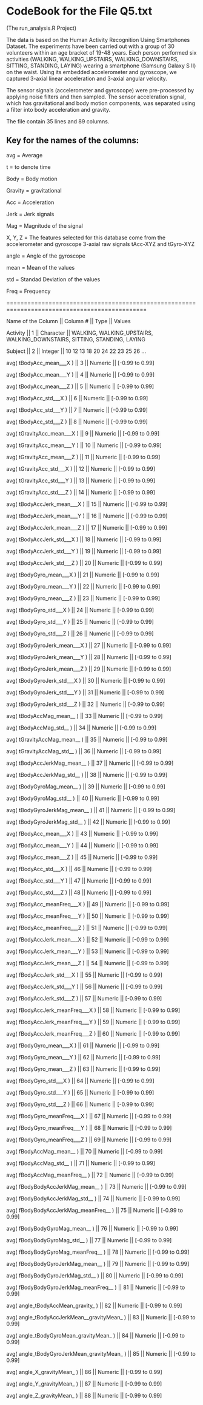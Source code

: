 CodeBook for the File Q5.txt
==============================
(The run_analysis.R Project)

The data is based on the Human Activity Recognition Using Smartphones Dataset.
The experiments have been carried out with a group of 30 volunteers within an age bracket of 19-48 years. Each person performed six activities (WALKING, WALKING_UPSTAIRS, WALKING_DOWNSTAIRS, SITTING, STANDING, LAYING) wearing a smartphone (Samsung Galaxy S II) on the waist. Using its embedded accelerometer and gyroscope, we captured 3-axial linear acceleration and 3-axial angular velocity.

The sensor signals (accelerometer and gyroscope) were pre-processed by applying noise filters and then sampled. The sensor acceleration signal, which has gravitational and body motion components, was separated using a filter into body acceleration and gravity.

The file contain 35 lines and 89 columns.

Key for the names of the columns: 
----------------------------------

avg = Average

t = to denote time

Body = Body motion

Gravity = gravitational

Acc = Acceleration

Jerk = Jerk signals

Mag = Magnitude of the signal

X, Y, Z = The features selected for this database come from the accelerometer and gyroscope 3-axial raw signals tAcc-XYZ 
and tGyro-XYZ

angle = Angle of the gyroscope

mean = Mean of the values

std = Standad Deviation of the values

Freq = Frequency

==============================================================================================

Name of the Column	||	Column #	||	Type	||	Values

Activity	||	1	||	Character	||	WALKING, WALKING_UPSTAIRS, WALKING_DOWNSTAIRS, SITTING, STANDING, LAYING

Subject	||	2	||	Integer	||	10 12 13 18 20 24 22 23 25 26 ...

avg( tBodyAcc_mean___X )	||	3	||	Numeric	||	[-0.99 to 0.99] 

avg( tBodyAcc_mean___Y )	||	4	||	Numeric	||	[-0.99 to 0.99] 

avg( tBodyAcc_mean___Z )	||	5	||	Numeric	||	[-0.99 to 0.99] 

avg( tBodyAcc_std___X )	||	6	||	Numeric	||	[-0.99 to 0.99] 

avg( tBodyAcc_std___Y )	||	7	||	Numeric	||	[-0.99 to 0.99] 

avg( tBodyAcc_std___Z )	||	8	||	Numeric	||	[-0.99 to 0.99] 

avg( tGravityAcc_mean___X )	||	9	||	Numeric	||	[-0.99 to 0.99] 

avg( tGravityAcc_mean___Y )	||	10	||	Numeric	||	[-0.99 to 0.99] 

avg( tGravityAcc_mean___Z )	||	11	||	Numeric	||	[-0.99 to 0.99] 

avg( tGravityAcc_std___X )	||	12	||	Numeric	||	[-0.99 to 0.99] 

avg( tGravityAcc_std___Y )	||	13	||	Numeric	||	[-0.99 to 0.99] 

avg( tGravityAcc_std___Z )	||	14	||	Numeric	||	[-0.99 to 0.99] 

avg( tBodyAccJerk_mean___X )	||	15	||	Numeric	||	[-0.99 to 0.99] 

avg( tBodyAccJerk_mean___Y )	||	16	||	Numeric	||	[-0.99 to 0.99] 

avg( tBodyAccJerk_mean___Z )	||	17	||	Numeric	||	[-0.99 to 0.99] 

avg( tBodyAccJerk_std___X )	||	18	||	Numeric	||	[-0.99 to 0.99] 

avg( tBodyAccJerk_std___Y )	||	19	||	Numeric	||	[-0.99 to 0.99] 

avg( tBodyAccJerk_std___Z )	||	20	||	Numeric	||	[-0.99 to 0.99] 

avg( tBodyGyro_mean___X )	||	21	||	Numeric	||	[-0.99 to 0.99] 

avg( tBodyGyro_mean___Y )	||	22	||	Numeric	||	[-0.99 to 0.99] 

avg( tBodyGyro_mean___Z )	||	23	||	Numeric	||	[-0.99 to 0.99] 

avg( tBodyGyro_std___X )	||	24	||	Numeric	||	[-0.99 to 0.99] 

avg( tBodyGyro_std___Y )	||	25	||	Numeric	||	[-0.99 to 0.99] 

avg( tBodyGyro_std___Z )	||	26	||	Numeric	||	[-0.99 to 0.99] 

avg( tBodyGyroJerk_mean___X )	||	27	||	Numeric	||	[-0.99 to 0.99] 

avg( tBodyGyroJerk_mean___Y )	||	28	||	Numeric	||	[-0.99 to 0.99] 

avg( tBodyGyroJerk_mean___Z )	||	29	||	Numeric	||	[-0.99 to 0.99] 

avg( tBodyGyroJerk_std___X )	||	30	||	Numeric	||	[-0.99 to 0.99] 

avg( tBodyGyroJerk_std___Y )	||	31	||	Numeric	||	[-0.99 to 0.99] 

avg( tBodyGyroJerk_std___Z )	||	32	||	Numeric	||	[-0.99 to 0.99] 

avg( tBodyAccMag_mean__ )	||	33	||	Numeric	||	[-0.99 to 0.99] 

avg( tBodyAccMag_std__ )	||	34	||	Numeric	||	[-0.99 to 0.99] 

avg( tGravityAccMag_mean__ )	||	35	||	Numeric	||	[-0.99 to 0.99] 

avg( tGravityAccMag_std__ )	||	36	||	Numeric	||	[-0.99 to 0.99] 

avg( tBodyAccJerkMag_mean__ )	||	37	||	Numeric	||	[-0.99 to 0.99] 

avg( tBodyAccJerkMag_std__ )	||	38	||	Numeric	||	[-0.99 to 0.99] 

avg( tBodyGyroMag_mean__ )	||	39	||	Numeric	||	[-0.99 to 0.99] 

avg( tBodyGyroMag_std__ )	||	40	||	Numeric	||	[-0.99 to 0.99] 

avg( tBodyGyroJerkMag_mean__ )	||	41	||	Numeric	||	[-0.99 to 0.99] 

avg( tBodyGyroJerkMag_std__ )	||	42	||	Numeric	||	[-0.99 to 0.99] 

avg( fBodyAcc_mean___X )	||	43	||	Numeric	||	[-0.99 to 0.99] 

avg( fBodyAcc_mean___Y )	||	44	||	Numeric	||	[-0.99 to 0.99] 

avg( fBodyAcc_mean___Z )	||	45	||	Numeric	||	[-0.99 to 0.99] 

avg( fBodyAcc_std___X )	||	46	||	Numeric	||	[-0.99 to 0.99] 

avg( fBodyAcc_std___Y )	||	47	||	Numeric	||	[-0.99 to 0.99] 

avg( fBodyAcc_std___Z )	||	48	||	Numeric	||	[-0.99 to 0.99] 

avg( fBodyAcc_meanFreq___X )	||	49	||	Numeric	||	[-0.99 to 0.99] 

avg( fBodyAcc_meanFreq___Y )	||	50	||	Numeric	||	[-0.99 to 0.99] 

avg( fBodyAcc_meanFreq___Z )	||	51	||	Numeric	||	[-0.99 to 0.99] 

avg( fBodyAccJerk_mean___X )	||	52	||	Numeric	||	[-0.99 to 0.99] 

avg( fBodyAccJerk_mean___Y )	||	53	||	Numeric	||	[-0.99 to 0.99] 

avg( fBodyAccJerk_mean___Z )	||	54	||	Numeric	||	[-0.99 to 0.99] 

avg( fBodyAccJerk_std___X )	||	55	||	Numeric	||	[-0.99 to 0.99] 

avg( fBodyAccJerk_std___Y )	||	56	||	Numeric	||	[-0.99 to 0.99] 

avg( fBodyAccJerk_std___Z )	||	57	||	Numeric	||	[-0.99 to 0.99] 

avg( fBodyAccJerk_meanFreq___X )	||	58	||	Numeric	||	[-0.99 to 0.99] 

avg( fBodyAccJerk_meanFreq___Y )	||	59	||	Numeric	||	[-0.99 to 0.99] 

avg( fBodyAccJerk_meanFreq___Z )	||	60	||	Numeric	||	[-0.99 to 0.99] 

avg( fBodyGyro_mean___X )	||	61	||	Numeric	||	[-0.99 to 0.99] 

avg( fBodyGyro_mean___Y )	||	62	||	Numeric	||	[-0.99 to 0.99] 

avg( fBodyGyro_mean___Z )	||	63	||	Numeric	||	[-0.99 to 0.99] 

avg( fBodyGyro_std___X )	||	64	||	Numeric	||	[-0.99 to 0.99] 

avg( fBodyGyro_std___Y )	||	65	||	Numeric	||	[-0.99 to 0.99] 

avg( fBodyGyro_std___Z )	||	66	||	Numeric	||	[-0.99 to 0.99] 

avg( fBodyGyro_meanFreq___X )	||	67	||	Numeric	||	[-0.99 to 0.99] 

avg( fBodyGyro_meanFreq___Y )	||	68	||	Numeric	||	[-0.99 to 0.99] 

avg( fBodyGyro_meanFreq___Z )	||	69	||	Numeric	||	[-0.99 to 0.99] 

avg( fBodyAccMag_mean__ )	||	70	||	Numeric	||	[-0.99 to 0.99] 

avg( fBodyAccMag_std__ )	||	71	||	Numeric	||	[-0.99 to 0.99] 

avg( fBodyAccMag_meanFreq__ )	||	72	||	Numeric	||	[-0.99 to 0.99] 

avg( fBodyBodyAccJerkMag_mean__ )	||	73	||	Numeric	||	[-0.99 to 0.99] 

avg( fBodyBodyAccJerkMag_std__ )	||	74	||	Numeric	||	[-0.99 to 0.99] 

avg( fBodyBodyAccJerkMag_meanFreq__ )	||	75	||	Numeric	||	[-0.99 to 0.99] 

avg( fBodyBodyGyroMag_mean__ )	||	76	||	Numeric	||	[-0.99 to 0.99] 

avg( fBodyBodyGyroMag_std__ )	||	77	||	Numeric	||	[-0.99 to 0.99] 

avg( fBodyBodyGyroMag_meanFreq__ )	||	78	||	Numeric	||	[-0.99 to 0.99] 

avg( fBodyBodyGyroJerkMag_mean__ )	||	79	||	Numeric	||	[-0.99 to 0.99] 

avg( fBodyBodyGyroJerkMag_std__ )	||	80	||	Numeric	||	[-0.99 to 0.99] 

avg( fBodyBodyGyroJerkMag_meanFreq__ )	||	81	||	Numeric	||	[-0.99 to 0.99] 

avg( angle_tBodyAccMean_gravity_ )	||	82	||	Numeric	||	[-0.99 to 0.99] 

avg( angle_tBodyAccJerkMean__gravityMean_ )	||	83	||	Numeric	||	[-0.99 to 0.99] 

avg( angle_tBodyGyroMean_gravityMean_ )	||	84	||	Numeric	||	[-0.99 to 0.99] 

avg( angle_tBodyGyroJerkMean_gravityMean_ )	||	85	||	Numeric	||	[-0.99 to 0.99] 

avg( angle_X_gravityMean_ )	||	86	||	Numeric	||	[-0.99 to 0.99] 

avg( angle_Y_gravityMean_ )	||	87	||	Numeric	||	[-0.99 to 0.99] 

avg( angle_Z_gravityMean_ )	||	88	||	Numeric	||	[-0.99 to 0.99] 


